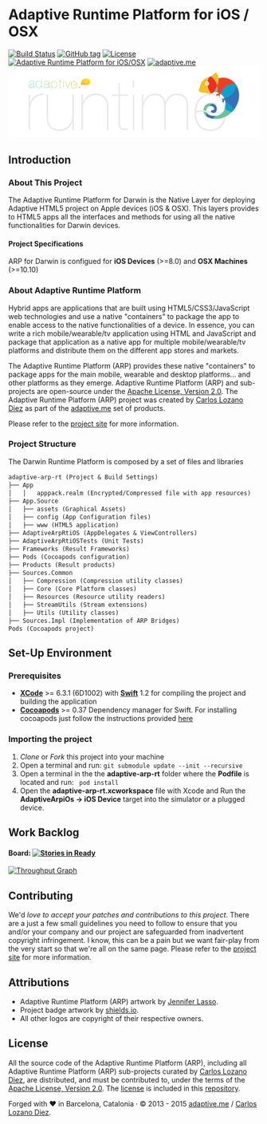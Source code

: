 # Adaptive Runtime Platform for iOS / OSX 
[![Build Status](https://travis-ci.org/AdaptiveMe/adaptive-arp-darwin.svg?branch=master)](https://travis-ci.org/AdaptiveMe/adaptive-arp-darwin)
[![GitHub tag](https://img.shields.io/github/tag/AdaptiveMe/adaptive-arp-darwin.svg)](https://github.com/AdaptiveMe/adaptive-arp-darwin) 
[![License](https://img.shields.io/badge/license-apache%202-blue.svg)](https://raw.githubusercontent.com/AdaptiveMe/adaptive-arp-api/master/LICENSE) 
[![Adaptive Runtime Platform for iOS/OSX](https://img.shields.io/badge/arp-ios/osx-cccccc.svg)](https://github.com/AdaptiveMe/adaptive-arp-darwin)
[![adaptive.me](https://img.shields.io/badge/adaptive-me-fdcb0e.svg)](http://adaptive.me)
[![Adaptive Runtime Platform](https://raw.githubusercontent.com/AdaptiveMe/AdaptiveMe.github.io/master/assets/logos/normal/arp_for_iOS.png)](#)

## Introduction

### About This Project

The Adaptive Runtime Platform for Darwin is the Native Layer for deploying Adaptive HTML5 project on Apple devices (iOS & OSX). This layers provides to HTML5 apps all the interfaces and methods for using all the native functionalities for Darwin devices.

#### Project Specifications

ARP for Darwin is configued for **iOS Devices** (>=8.0) and **OSX Machines** (>=10.10)

### About Adaptive Runtime Platform

Hybrid apps are applications that are built using HTML5/CSS3/JavaScript web technologies and use a native "containers" to package the app to enable access to the native functionalities of a device. In essence, you can write a rich mobile/wearable/tv application using HTML and JavaScript and package that application as a native app for multiple mobile/wearable/tv platforms and distribute them on the different app stores and markets.

The Adaptive Runtime Platform (ARP) provides these native "containers" to package apps for the main mobile, wearable and desktop platforms... and other platforms as they emerge. Adaptive Runtime Platform (ARP) and sub-projects are open-source under the [Apache License, Version 2.0](http://www.apache.org/licenses/LICENSE-2.0.html). The Adaptive Runtime Platform (ARP) project was created by [Carlos Lozano Diez](https://github.com/carloslozano) as part of the [adaptive.me](http://adaptive.me) set of products.

Please refer to the [project site](http://adaptiveme.github.io) for more information.

### Project Structure

The Darwin Runtime Platform is composed by a set of files and libraries

```
adaptive-arp-rt (Project & Build Settings)
├── App 
│   │   apppack.realm (Encrypted/Compressed file with app resources)
├── App.Source
│   ├── assets (Graphical Assets)
│   ├── config (App Configuration files)
│   ├── www (HTML5 application)
├── AdaptiveArpRtiOS (AppDelegates & ViewControllers)
├── AdaptiveArpRtiOSTests (Unit Tests)
├── Frameworks (Result Frameworks)
├── Pods (Cocoapods configuration)
├── Products (Result products)
├── Sources.Common
│   ├── Compression (Compression utility classes)
│   ├── Core (Core Platform classes)
│   ├── Resources (Resource utility readers)
│   ├── StreamUtils (Stream extensions)
│   ├── Utils (Utility classes)
├── Sources.Impl (Implementation of ARP Bridges)
Pods (Cocoapods project)
```
## Set-Up Environment

### Prerequisites

- **[XCode](https://developer.apple.com/xcode/)** >= 6.3.1 (6D1002) with **[Swift](https://developer.apple.com/swift/)** 1.2 for compiling the project and building the application
- **[Cocoapods](https://cocoapods.org/)** >= 0.37 Dependency manager for Swift. For installing cocoapods just follow the instructions provided [here](https://cocoapods.org/#install)

### Importing the project

1. _Clone_ or _Fork_ this project into your machine
2. Open a terminal and run:
  ```git submodule update --init --recursive```
3. Open a terminal in the the **adaptive-arp-rt** folder where the **Podfile** is located and run:
  ``` pod install```
4. Open the **adaptive-arp-rt.xcworkspace** file with Xcode and Run the **AdaptiveArpiOs -> iOS Device** target into the simulator or a plugged device.

## Work Backlog

#### Board: [![Stories in Ready](https://badge.waffle.io/AdaptiveMe/adaptive-arp-darwin.svg?label=ready&title=Ready)](https://waffle.io/AdaptiveMe/adaptive-arp-darwin)

[![Throughput Graph](https://graphs.waffle.io/AdaptiveMe/adaptive-arp-darwin/throughput.svg)](https://waffle.io/AdaptiveMe/adaptive-arp-darwin/metrics)

## Contributing

We'd *love to accept your patches and contributions to this project*.  There are a just a few small guidelines you need to follow to ensure that you and/or your company and our project are safeguarded from inadvertent copyright infringement. I know, this can be a pain but we want fair-play from the very start so that we're all on the same page. Please refer to the [project site](http://adaptiveme.github.io) for more information.

## Attributions

* Adaptive Runtime Platform (ARP) artwork by [Jennifer Lasso](https://github.com/Jlassob).
* Project badge artwork by [shields.io](http://shields.io/).
* All other logos are copyright of their respective owners.

## License
All the source code of the Adaptive Runtime Platform (ARP), including all Adaptive Runtime Platform (ARP) sub-projects curated by [Carlos Lozano Diez](https://github.com/carloslozano), are distributed, and must be contributed to, under the terms of the [Apache License, Version 2.0](http://www.apache.org/licenses/LICENSE-2.0.html). The [license](https://raw.githubusercontent.com/AdaptiveMe/adaptive-arp-api/master/LICENSE) is included in this [repository](https://raw.githubusercontent.com/AdaptiveMe/adaptive-arp-api/master/LICENSE).

Forged with :heart: in Barcelona, Catalonia · © 2013 - 2015 [adaptive.me](http://adaptive.me) / [Carlos Lozano Diez](http://google.com/+CarlosLozano).

